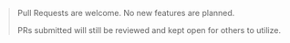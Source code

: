 > Pull Requests are welcome.
> No new features are planned.
>
> PRs submitted will still be reviewed and kept open for others to utilize.
